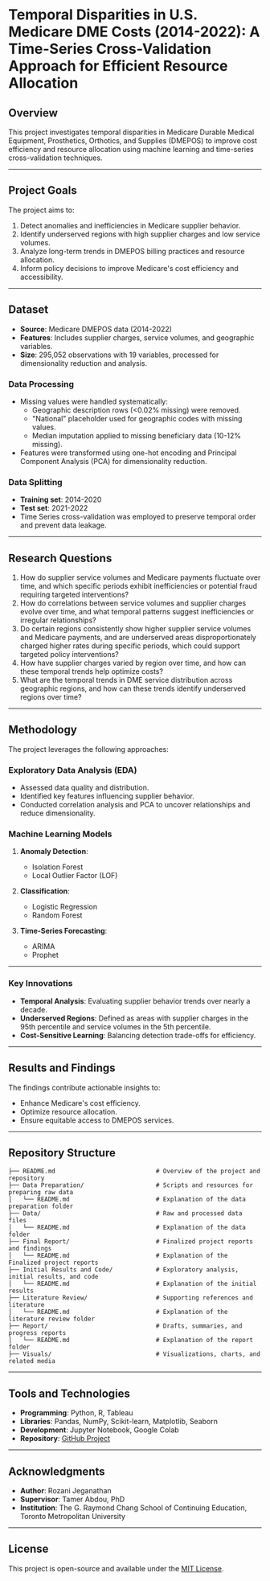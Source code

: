 # Temporal Disparities in U.S. Medicare DME Costs (2014-2022): A Time-Series Cross-Validation Approach for Efficient Resource Allocation

## Overview

This project investigates temporal disparities in Medicare Durable Medical Equipment, Prosthetics, Orthotics, and Supplies (DMEPOS) to improve cost efficiency and resource allocation using machine learning and time-series cross-validation techniques.

---

## Project Goals

The project aims to:

1. Detect anomalies and inefficiencies in Medicare supplier behavior.
2. Identify underserved regions with high supplier charges and low service volumes.
3. Analyze long-term trends in DMEPOS billing practices and resource allocation.
4. Inform policy decisions to improve Medicare's cost efficiency and accessibility.

---

## Dataset

- **Source**: Medicare DMEPOS data (2014-2022)
- **Features**: Includes supplier charges, service volumes, and geographic variables.
- **Size**: 295,052 observations with 19 variables, processed for dimensionality reduction and analysis.

### Data Processing

- Missing values were handled systematically:
  - Geographic description rows (<0.02% missing) were removed.
  - "National" placeholder used for geographic codes with missing values.
  - Median imputation applied to missing beneficiary data (10-12% missing).
- Features were transformed using one-hot encoding and Principal Component Analysis (PCA) for dimensionality reduction.

### Data Splitting

- **Training set**: 2014-2020
- **Test set**: 2021-2022
- Time Series cross-validation was employed to preserve temporal order and prevent data leakage.

---

## Research Questions

1. How do supplier service volumes and Medicare payments fluctuate over time, and which specific periods exhibit inefficiencies or potential fraud requiring targeted interventions?
2. How do correlations between service volumes and supplier charges evolve over time, and what temporal patterns suggest inefficiencies or irregular relationships?
3. Do certain regions consistently show higher supplier service volumes and Medicare payments, and are underserved areas disproportionately charged higher rates during specific periods, which could support targeted policy interventions?
4. How have supplier charges varied by region over time, and how can these temporal trends help optimize costs?
5. What are the temporal trends in DME service distribution across geographic regions, and how can these trends identify underserved regions over time?

---

## Methodology

The project leverages the following approaches:

### Exploratory Data Analysis (EDA)

- Assessed data quality and distribution.
- Identified key features influencing supplier behavior.
- Conducted correlation analysis and PCA to uncover relationships and reduce dimensionality.

### Machine Learning Models

1. **Anomaly Detection**:
   - Isolation Forest
   - Local Outlier Factor (LOF)

2. **Classification**:
   - Logistic Regression
   - Random Forest

3. **Time-Series Forecasting**:
   - ARIMA
   - Prophet

---

### Key Innovations

- **Temporal Analysis**: Evaluating supplier behavior trends over nearly a decade.
- **Underserved Regions**: Defined as areas with supplier charges in the 95th percentile and service volumes in the 5th percentile.
- **Cost-Sensitive Learning**: Balancing detection trade-offs for efficiency.

---

## Results and Findings

The findings contribute actionable insights to:

- Enhance Medicare's cost efficiency.
- Optimize resource allocation.
- Ensure equitable access to DMEPOS services.

---

## Repository Structure
```plaintext
├── README.md                            # Overview of the project and repository
├── Data Preparation/                    # Scripts and resources for preparing raw data
│   └── README.md                        # Explanation of the data preparation folder
├── Data/                                # Raw and processed data files
│   └── README.md                        # Explanation of the data folder
├── Final Report/                        # Finalized project reports and findings
│   └── README.md                        # Explanation of the Finalized project reports 
├── Initial Results and Code/            # Exploratory analysis, initial results, and code
│   └── README.md                        # Explanation of the initial results
├── Literature Review/                   # Supporting references and literature
│   └── README.md                        # Explanation of the literature review folder
├── Report/                              # Drafts, summaries, and progress reports
│   └── README.md                        # Explanation of the report folder
├── Visuals/                             # Visualizations, charts, and related media
```

---

## Tools and Technologies

- **Programming**: Python, R, Tableau
- **Libraries**: Pandas, NumPy, Scikit-learn, Matplotlib, Seaborn
- **Development**: Jupyter Notebook, Google Colab
- **Repository**: [GitHub Project](https://github.com/Rozani1/medicare-dme-cost-analysis)

---

## Acknowledgments

- **Author**: Rozani Jeganathan
- **Supervisor**: Tamer Abdou, PhD
- **Institution**: The G. Raymond Chang School of Continuing Education, Toronto Metropolitan University

---

## License

This project is open-source and available under the [MIT License](https://opensource.org/licenses/MIT).

